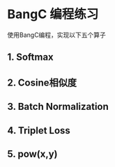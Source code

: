 # BangC 编程练习

使用BangC编程，实现以下五个算子

## 1. Softmax

## 2. Cosine相似度

## 3. Batch Normalization

## 4. Triplet Loss

## 5. pow(x,y)

